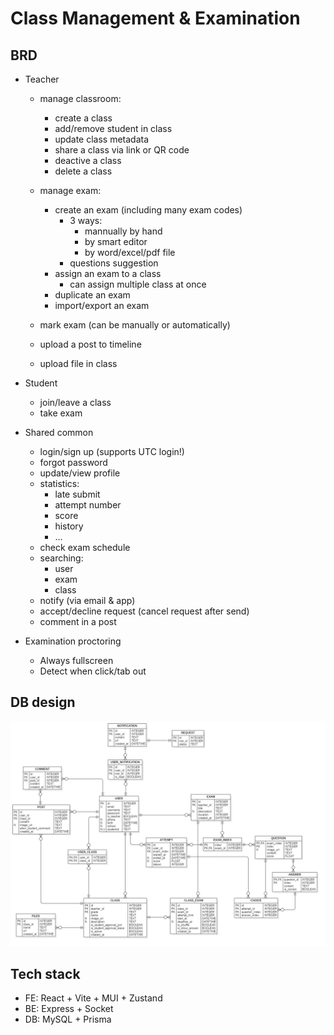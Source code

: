 # Class Management & Examination

## BRD
- Teacher
  - manage classroom:
    - create a class
    - add/remove student in class
    - update class metadata
    - share a class via link or QR code
    - deactive a class
    - delete a class

  - manage exam:
    - create an exam (including many exam codes)
      - 3 ways:
        - mannually by hand
        - by smart editor
        - by word/excel/pdf file
      - questions suggestion
    - assign an exam to a class
      - can assign multiple class at once
    - duplicate an exam
    - import/export an exam
  - mark exam (can be manually or automatically)
  - upload a post to timeline
  - upload file in class

- Student
  - join/leave a class
  - take exam

- Shared common
    - login/sign up (supports UTC login!)
    - forgot password
    - update/view profile
    - statistics:
      - late submit
      - attempt number
      - score
      - history
      - ...
    - check exam schedule
    - searching:
      - user
      - exam
      - class
    - notify (via email & app)
    - accept/decline request (cancel request after send)
    - comment in a post

- Examination proctoring
    - Always fullscreen
    - Detect when click/tab out

## DB design
![erd](./ERD.png)

## Tech stack
- FE: React + Vite + MUI + Zustand
- BE: Express + Socket
- DB: MySQL + Prisma